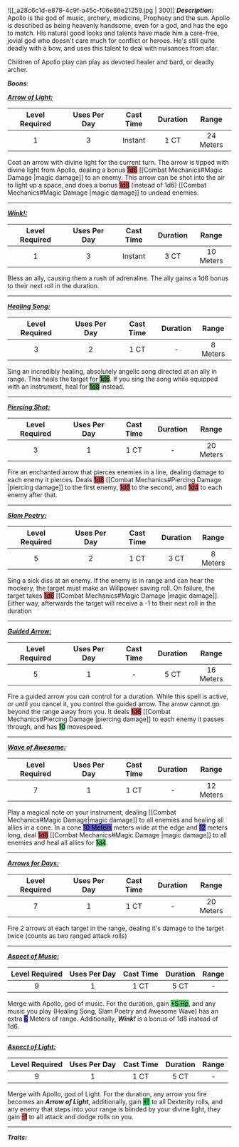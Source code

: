 ![[_a28c6c1d-e878-4c9f-a45c-f06e86e21259.jpg | 300]]
***Description:***
Apollo is the god of music, archery, medicine, Prophecy and the sun.
Apollo is described as being heavenly handsome, even for a god, and has the ego to match.
His natural good looks and talents have made him a care-free, jovial god who doesn't care much for conflict or heroes.
He's still quite deadly with a bow, and uses this talent to deal with nuisances from afar.

Children of Apollo play can play as devoted healer and bard, or deadly archer.


***Boons***:

<b><ins><i>Arrow of Light:</i></ins></b>

| Level Required | Uses Per Day | Cast Time | Duration |   Range   |
|:--------------:|:------------:|:---------:|:--------:|:---------:|
|       1        |      3       |   Instant    |    1 CT     | 24 Meters | 

Coat an arrow with divine light for the current turn.
The arrow is tipped with divine light from Apollo, dealing a bonus <mark style="background: #9E0000A6;">1d6</mark> [[Combat Mechanics#Magic Damage |magic damage]] to an enemy.
This arrow can be shot into the air to light up a space, and does a bonus <mark style="background: #9E0000A6;">1d8</mark> (instead of 1d6) [[Combat Mechanics#Magic Damage |magic damage]] to undead enemies.

------------------
<b><ins><i>Wink!:</i></ins></b>

| Level Required | Uses Per Day | Cast Time | Duration |   Range   |
|:--------------:|:------------:|:---------:|:--------:|:---------:|
|       1        |      3       |  Instant  |   3 CT   | 10 Meters | 

Bless an ally, causing them a rush of adrenaline.
The ally gains a 1d6 bonus to their next roll in the duration.

------------------
<b><ins><i>Healing Song:</i></ins></b>

| Level Required | Uses Per Day | Cast Time | Duration |   Range   |
|:--------------:|:------------:|:---------:|:--------:|:---------:|
|       3        |      2       |   1  CT   |    -     | 8 Meters | 

Sing an incredibly healing, absolutely angelic song directed at an ally in range.
This heals the target for <mark style="background: #045B00A6;">1d6</mark>.
If you sing the song while equipped with an instrument, heal for <mark style="background: #045B00A6;">1d8</mark> instead.

------------------
<b><ins><i>Piercing Shot:</i></ins></b>

| Level Required | Uses Per Day | Cast Time | Duration |   Range   |
|:--------------:|:------------:|:---------:|:--------:|:---------:|
|       3        |      1       |   1 CT    |    -     | 20 Meters | 

Fire an enchanted arrow that pierces enemies in a line, dealing damage to each enemy it pierces.
Deals <mark style="background: #9E0000A6;">1d8</mark> [[Combat Mechanics#Piercing Damage |piercing damage]] to the first enemy, <mark style="background: #9E0000A6;">1d6</mark> to the second, and <mark style="background: #9E0000A6;">1d4</mark> to each enemy after that.

------------------
<b><ins><i>Slam Poetry:</i></ins></b>

| Level Required | Uses Per Day | Cast Time | Duration | Range |
|:--------------:|:------------:|:---------:|:--------:|:-----:|
|       5        |      2       |   1 CT    |   3 CT   |   8 Meters    |

Sing a sick diss at an enemy.
If the enemy is in range and can hear the mockery, the target must make an Willpower saving roll.
On failure, the target takes <mark style="background: #9E0000A6;">1d6</mark> [[Combat Mechanics#Magic Damage |magic damage]].
Either way, afterwards the target will receive a -1 to their next roll in the duration

------------------
<b><ins><i>Guided Arrow:</i></ins></b>

| Level Required | Uses Per Day | Cast Time | Duration |   Range   |
|:--------------:|:------------:|:---------:|:--------:|:---------:|
|       5        |      1       |     -     |   5 CT   | 16 Meters |

Fire a guided arrow you can control for a duration.
While this spell is active, or until you cancel it, you control the guided arrow.
The arrow cannot go beyond the range away from you.
It deals <mark style="background: #9E0000A6;">1d6</mark> [[Combat Mechanics#Piercing Damage |piercing damage]] to each enemy it passes through, and has <mark style="background: #60BB81;">10</mark> movespeed. 

------------------
<b><ins><i>Wave of Awesome:</i></ins></b>

| Level Required | Uses Per Day | Cast Time | Duration |   Range   |
|:--------------:|:------------:|:---------:|:--------:|:---------:|
|       7        |      1       |   1 CT    |    -     | 12 Meters | 

Play a magical note on your instrument, dealing [[Combat Mechanics#Magic Damage|magic damage]] to all enemies and healing all allies in a cone.
In a cone <mark style="background: #0900A7A6;">10 Meters</mark> meters wide at the edge and <mark style="background: #0900A7A6;">12</mark> meters long, 
deal <mark style="background: #9E0000A6;">1d8</mark> [[Combat Mechanics#Magic Damage |magic damage]] to all enemies and heal all allies for <mark style="background: #00A521A6;">1d4</mark>.

------------------
<b><ins><i>Arrows for Days:</i></ins></b>

| Level Required | Uses Per Day | Cast Time | Duration | Range |
|:--------------:|:------------:|:---------:|:--------:|:-----:|
|       7        |      1       |   1 CT    |    -     |   20 Meters    |

Fire 2 arrows at each target in the range, dealing it's damage to the target twice (counts as two ranged attack rolls)

------------------
<b><ins><i>Aspect of Music:</i></ins></b>

| Level Required | Uses Per Day | Cast Time | Duration | Range |
|:--------------:|:------------:|:---------:|:--------:|:-----:|
|       9        |      1       |   1 CT    |   5 CT   |   -   | 

Merge with Apollo, god of music.
For the duration,
gain <mark style="background: #00A521A6;">+5 Hp</mark>, and any music you play (Healing Song, Slam Poetry and Awesome Wave) has an extra <mark style="background: #0900A7A6;">6</mark> Meters of range.
Additionally, ***Wink!*** is a bonus of 1d8 instead of 1d6.
 
------------------
<b><ins><i>Aspect of Light:</i></ins></b>

| Level Required | Uses Per Day | Cast Time | Duration | Range |
|:--------------:|:------------:|:---------:|:--------:|:-----:|
|       9        |      1       |   1 CT    |   5 CT   |   -   | 

Merge with Apollo, god of Light.
For the duration, any arrow you fire becomes an ***Arrow of Light***, 
additionally, gain <mark style="background: #00BB4D;">+1</mark> to all Dexterity rolls, and any enemy that steps into your range is blinded by your divine light, they gain <mark style="background: #9E0000A6;">-1</mark> to all attack and dodge rolls on you.

------------------
***Traits:*** 